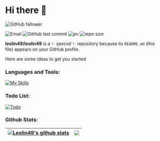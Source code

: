 # Hi there 👋

![GitHub fallower](https://img.shields.io/github/followers/leolin49?style=social)

![Email](https://img.shields.io/badge/mail-leolin49%40qq.com-ff69b4)
![GitHub last commit](https://img.shields.io/github/last-commit/leolin49/leolin49)
![pv](https://pageview.vercel.app/?github_user=leolin49)
![repo size](https://img.shields.io/github/repo-size/leolin49/leolin49)

**leolin49/leolin49** is a ✨ _special_ ✨ repository because its `README.md` (this file) appears on your GitHub profile.

Here are some ideas to get you started

<!-- 
![](https://img.shields.io/github/followers/leolin49?style=social)
![](https://img.shields.io/github/stars/leolin49?style=social)
 -->
 
### Languages and Tools:
[![My Skills](https://skillicons.dev/icons?i=go,redis,vim,cpp,mysql,mongodb,py,linux,git,c,lua,django&theme=light)](https://skillicons.dev)

### Todo List:
[![Todo](https://skillicons.dev/icons?i=docker,kubernetes,nginx,cmake,rust&theme=light)](https://skillicons.dev)

<!-- Centering Icons -->
<!--
<p align="center">
  <a href="https://skillicons.dev">
    <img src="https://skillicons.dev/icons?i=go,redis,cpp,mysql,mongodb,py,vim,linux,git,c,lua,django" />
  </a>
</p>
-->
<!--
[![Top Langs](https://github-readme-stats.vercel.app/api/top-langs/?username=leolin49&layout=compact)](https://github.com/anuraghazra/github-readme-stats)
https://github.com/leoyaojy/tips/issues/11
-->
<!--
- 🔭 I’m currently working on ...
- 🌱 I’m currently learning ...
- 👯 I’m looking to collaborate on ...
- 🤔 I’m looking for help with ...
- 💬 Ask me about ...
- 📫 How to reach me: ...
- 😄 Pronouns: ...
- ⚡ Fun fact: ...
-->
<!--
![Leolin49's GitHub stats](https://github-readme-stats.vercel.app/api?username=leolin49&show_icons=true&theme=gradient)
-->
### Github Stats:
| <a href=""><img align="center" src="https://github-readme-stats.vercel.app/api?username=leolin49&show_icons=true&include_all_commits=true&theme=buefy&hide_border=true" alt="Leolin49's github stats" /></a> | <a href=""><img align="center" src="https://github-readme-stats.vercel.app/api/top-langs/?username=leolin49&layout=compact&hide_border=true" /></a> |
| ------------- | ------------- |
